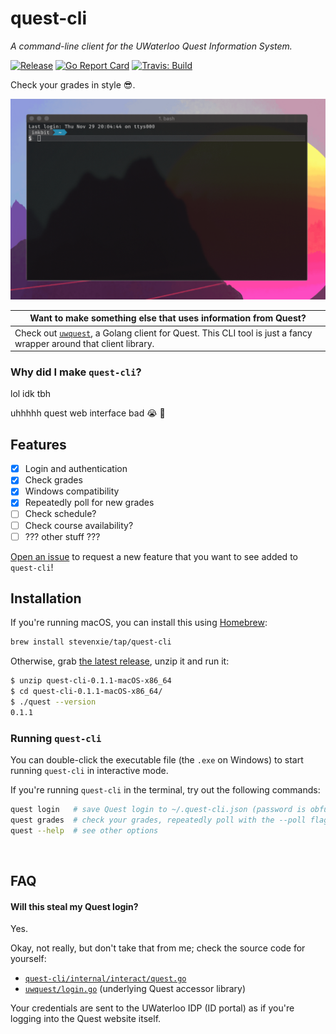 # quest-cli

_A command-line client for the UWaterloo Quest Information System._

[![Release][release-img]][release]
[![Go Report Card][grp-img]][grp]
[![Travis: Build][travis-img]][travis]

Check your grades in style 😎.

<img src="./docs/demo.gif" width="725px" />

| Want to make something else that uses information from Quest?                                                                                             |
| --------------------------------------------------------------------------------------------------------------------------------------------------------- |
| Check out [`uwquest`](https://github.com/stevenxie/uwquest), a Golang client for Quest. This CLI tool is just a fancy wrapper around that client library. |

### Why did I make `quest-cli`?

lol idk tbh

uhhhhh quest web interface bad 😭 💯

## Features

- [x] Login and authentication
- [x] Check grades
- [x] Windows compatibility
- [x] Repeatedly poll for new grades
- [ ] Check schedule?
- [ ] Check course availability?
- [ ] ??? other stuff ???

[Open an issue](https://github.com/stevenxie/quest-cli/issues/new) to request
a new feature that you want to see added to `quest-cli`!

## Installation

If you're running macOS, you can install this using [Homebrew](https://brew.sh):

```bash
brew install stevenxie/tap/quest-cli
```

Otherwise, grab
[the latest release](https://github.com/stevenxie/quest-cli/releases), unzip it
and run it:

```bash
$ unzip quest-cli-0.1.1-macOS-x86_64
$ cd quest-cli-0.1.1-macOS-x86_64/
$ ./quest --version
0.1.1
```

### Running `quest-cli`

You can double-click the executable file (the `.exe` on Windows) to start
running `quest-cli` in interactive mode.

If you're running `quest-cli` in the terminal, try out the following commands:

```bash
quest login   # save Quest login to ~/.quest-cli.json (password is obfuscated)
quest grades  # check your grades, repeatedly poll with the --poll flag
quest --help  # see other options
```

<br />

## FAQ

#### Will this steal my Quest login?

Yes.

Okay, not really, but don't take that from me; check the source code for
yourself:

- [`quest-cli/internal/interact/quest.go`](https://github.com/stevenxie/quest-cli/blob/master/internal/interact/quest.go#L25)
- [`uwquest/login.go`](https://github.com/stevenxie/uwquest/blob/master/login.go#L32)
  (underlying Quest accessor library)

Your credentials are sent to the UWaterloo IDP (ID portal) as if you're
logging into the Quest website itself.

[grp]: https://goreportcard.com/report/github.com/stevenxie/quest-cli
[grp-img]: https://goreportcard.com/badge/github.com/stevenxie/quest-cli
[release]: https://github.com/stevenxie/quest-cli/releases
[release-img]: https://img.shields.io/github/release/stevenxie/quest-cli.svg
[travis]: https://travis-ci.com/stevenxie/quest-cli
[travis-img]: https://travis-ci.com/stevenxie/quest-cli.svg?branch=master
